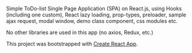 Simple ToDo-list Single Page Application (SPA) on React.js, using Hooks (including one custom), React lazy loading, prop-types, preloader, sample ajax request, modal window, demo class component, css modules etc.

No other libraries are used in this app (no axios, Redux, etc.)


This project was bootstrapped with [Create React App](https://github.com/facebook/create-react-app).


